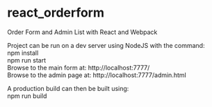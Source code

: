 # react_orderform
Order Form and Admin List with React and Webpack


Project can be run on a dev server using NodeJS with the command:\
npm install\
npm run start\
Browse to the main form at: http://localhost:7777/ \
Browse to the admin page at: http://localhost:7777/admin.html

A production build can then be built using:\
npm run build
